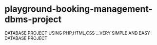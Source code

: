 # playground-booking-management-dbms-project
DATABASE PROJECT USING PHP,HTML,CSS ...VERY SIMPLE AND EASY DATABASE PROJECT
